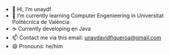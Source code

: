 - 👋 Hi, I’m unaydf
- 🌱 I’m currently learning Computer Engenieering in Universitat Politècnica de València
- ☕ Currently developing en Java
- 📫 Contact me via this email: unaydavidfigueroa@gmail.com
- 😄 Pronouns: he/him

